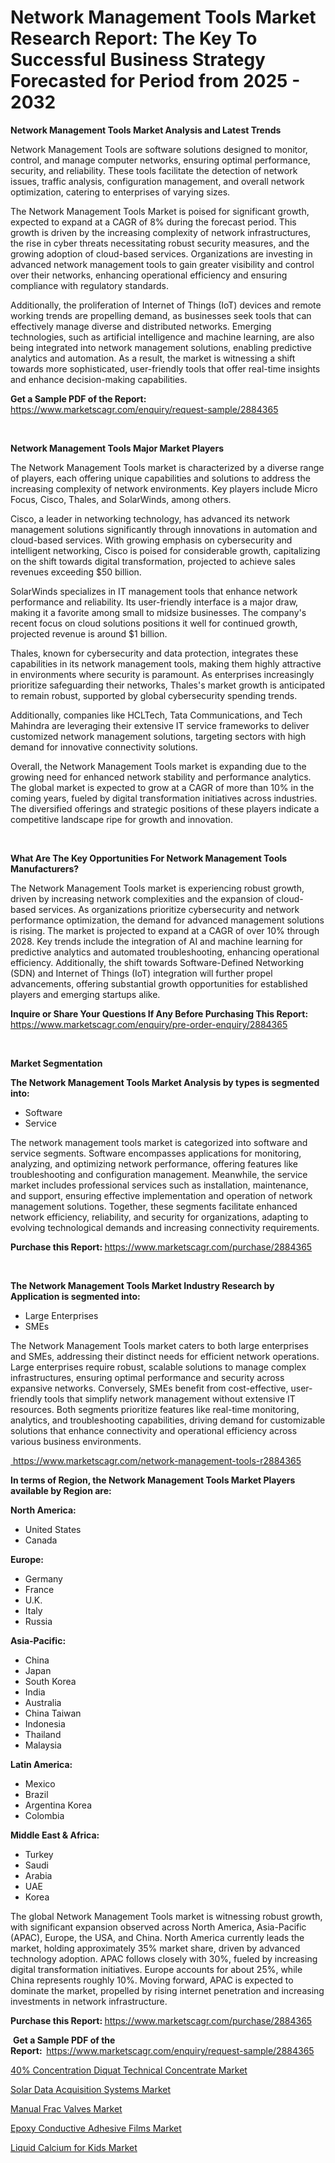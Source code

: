 <p><h1>Network Management Tools Market Research Report: The Key To Successful Business Strategy Forecasted for Period from 2025 - 2032</h1></p><p><strong>Network Management Tools Market Analysis and Latest Trends</strong></p>
<p><p>Network Management Tools are software solutions designed to monitor, control, and manage computer networks, ensuring optimal performance, security, and reliability. These tools facilitate the detection of network issues, traffic analysis, configuration management, and overall network optimization, catering to enterprises of varying sizes.</p><p>The Network Management Tools Market is poised for significant growth, expected to expand at a CAGR of 8% during the forecast period. This growth is driven by the increasing complexity of network infrastructures, the rise in cyber threats necessitating robust security measures, and the growing adoption of cloud-based services. Organizations are investing in advanced network management tools to gain greater visibility and control over their networks, enhancing operational efficiency and ensuring compliance with regulatory standards.</p><p>Additionally, the proliferation of Internet of Things (IoT) devices and remote working trends are propelling demand, as businesses seek tools that can effectively manage diverse and distributed networks. Emerging technologies, such as artificial intelligence and machine learning, are also being integrated into network management solutions, enabling predictive analytics and automation. As a result, the market is witnessing a shift towards more sophisticated, user-friendly tools that offer real-time insights and enhance decision-making capabilities.</p></p>
<p><strong>Get a Sample PDF of the Report:&nbsp;</strong> <a href="https://www.marketscagr.com/enquiry/request-sample/2884365?utm_campaign=2010&utm_medium=2&utm_source=Github&utm_content=ia&utm_term=13032025&utm_id=network-management-tools">https://www.marketscagr.com/enquiry/request-sample/2884365</a></p>
<p>&nbsp;</p>
<p><strong>Network Management Tools Major Market Players</strong></p>
<p><p>The Network Management Tools market is characterized by a diverse range of players, each offering unique capabilities and solutions to address the increasing complexity of network environments. Key players include Micro Focus, Cisco, Thales, and SolarWinds, among others.</p><p>Cisco, a leader in networking technology, has advanced its network management solutions significantly through innovations in automation and cloud-based services. With growing emphasis on cybersecurity and intelligent networking, Cisco is poised for considerable growth, capitalizing on the shift towards digital transformation, projected to achieve sales revenues exceeding $50 billion.</p><p>SolarWinds specializes in IT management tools that enhance network performance and reliability. Its user-friendly interface is a major draw, making it a favorite among small to midsize businesses. The company's recent focus on cloud solutions positions it well for continued growth, projected revenue is around $1 billion.</p><p>Thales, known for cybersecurity and data protection, integrates these capabilities in its network management tools, making them highly attractive in environments where security is paramount. As enterprises increasingly prioritize safeguarding their networks, Thales's market growth is anticipated to remain robust, supported by global cybersecurity spending trends.</p><p>Additionally, companies like HCLTech, Tata Communications, and Tech Mahindra are leveraging their extensive IT service frameworks to deliver customized network management solutions, targeting sectors with high demand for innovative connectivity solutions.</p><p>Overall, the Network Management Tools market is expanding due to the growing need for enhanced network stability and performance analytics. The global market is expected to grow at a CAGR of more than 10% in the coming years, fueled by digital transformation initiatives across industries. The diversified offerings and strategic positions of these players indicate a competitive landscape ripe for growth and innovation.</p></p>
<p>&nbsp;</p>
<p><strong>What Are The Key Opportunities For Network Management Tools Manufacturers?</strong></p>
<p><p>The Network Management Tools market is experiencing robust growth, driven by increasing network complexities and the expansion of cloud-based services. As organizations prioritize cybersecurity and network performance optimization, the demand for advanced management solutions is rising. The market is projected to expand at a CAGR of over 10% through 2028. Key trends include the integration of AI and machine learning for predictive analytics and automated troubleshooting, enhancing operational efficiency. Additionally, the shift towards Software-Defined Networking (SDN) and Internet of Things (IoT) integration will further propel advancements, offering substantial growth opportunities for established players and emerging startups alike.</p></p>
<p><strong>Inquire or Share Your Questions If Any Before Purchasing This Report:</strong> <a href="https://www.marketscagr.com/enquiry/pre-order-enquiry/2884365?utm_campaign=2010&utm_medium=2&utm_source=Github&utm_content=ia&utm_term=13032025&utm_id=network-management-tools">https://www.marketscagr.com/enquiry/pre-order-enquiry/2884365</a></p>
<p>&nbsp;</p>
<p><strong>Market Segmentation</strong></p>
<p><strong>The Network Management Tools Market Analysis by types is segmented into:</strong></p>
<p><ul><li>Software</li><li>Service</li></ul></p>
<p><p>The network management tools market is categorized into software and service segments. Software encompasses applications for monitoring, analyzing, and optimizing network performance, offering features like troubleshooting and configuration management. Meanwhile, the service market includes professional services such as installation, maintenance, and support, ensuring effective implementation and operation of network management solutions. Together, these segments facilitate enhanced network efficiency, reliability, and security for organizations, adapting to evolving technological demands and increasing connectivity requirements.</p></p>
<p><strong>Purchase this Report:&nbsp;</strong><a href="https://www.marketscagr.com/purchase/2884365?utm_campaign=2010&utm_medium=2&utm_source=Github&utm_content=ia&utm_term=13032025&utm_id=network-management-tools">https://www.marketscagr.com/purchase/2884365</a></p>
<p>&nbsp;</p>
<p><strong>The Network Management Tools Market Industry Research by Application is segmented into:</strong></p>
<p><ul><li>Large Enterprises</li><li>SMEs</li></ul></p>
<p><p>The Network Management Tools market caters to both large enterprises and SMEs, addressing their distinct needs for efficient network operations. Large enterprises require robust, scalable solutions to manage complex infrastructures, ensuring optimal performance and security across expansive networks. Conversely, SMEs benefit from cost-effective, user-friendly tools that simplify network management without extensive IT resources. Both segments prioritize features like real-time monitoring, analytics, and troubleshooting capabilities, driving demand for customizable solutions that enhance connectivity and operational efficiency across various business environments.</p></p>
<p><a href="https://www.marketscagr.com/network-management-tools-r2884365?utm_campaign=2010&utm_medium=2&utm_source=Github&utm_content=ia&utm_term=13032025&utm_id=network-management-tools">&nbsp;https://www.marketscagr.com/network-management-tools-r2884365</a></p>
<p><strong>In terms of Region, the Network Management Tools Market Players available by Region are:</strong></p>
<p>
    <p> <strong> North America: </strong>
        <ul>
            <li>United States</li>
            <li>Canada</li>
        </ul>
        </p> 
    <p> <strong> Europe: </strong>
        <ul>
            <li>Germany</li>
            <li>France</li>
            <li>U.K.</li>
            <li>Italy</li>
            <li>Russia</li>
        </ul>
        </p> 
    <p> <strong> Asia-Pacific: </strong>
        <ul>
            <li>China</li>
            <li>Japan</li>
            <li>South Korea</li>
            <li>India</li>
            <li>Australia</li>
            <li>China Taiwan</li>
            <li>Indonesia</li>
            <li>Thailand</li>
            <li>Malaysia</li>
        </ul>
        </p> 
    <p> <strong> Latin America: </strong>
        <ul>
            <li>Mexico</li>
            <li>Brazil</li>
            <li>Argentina Korea</li>
            <li>Colombia</li>
        </ul>
        </p> 
    <p> <strong> Middle East & Africa: </strong>
        <ul>
            <li>Turkey</li>
            <li>Saudi</li>
            <li>Arabia</li>
            <li>UAE</li>
            <li>Korea</li>
        </ul>
    </p>
    </p>
<p><p>The global Network Management Tools market is witnessing robust growth, with significant expansion observed across North America, Asia-Pacific (APAC), Europe, the USA, and China. North America currently leads the market, holding approximately 35% market share, driven by advanced technology adoption. APAC follows closely with 30%, fueled by increasing digital transformation initiatives. Europe accounts for about 25%, while China represents roughly 10%. Moving forward, APAC is expected to dominate the market, propelled by rising internet penetration and increasing investments in network infrastructure.</p></p>
<p><strong>Purchase this Report: </strong><a href="https://www.marketscagr.com/purchase/2884365?utm_campaign=2010&utm_medium=2&utm_source=Github&utm_content=ia&utm_term=13032025&utm_id=network-management-tools">https://www.marketscagr.com/purchase/2884365</a></p>
<p>&nbsp;<strong>Get a Sample PDF of the Report:&nbsp;&nbsp;</strong><a href="https://www.marketscagr.com/enquiry/request-sample/2884365?utm_campaign=2010&utm_medium=2&utm_source=Github&utm_content=ia&utm_term=13032025&utm_id=network-management-tools">https://www.marketscagr.com/enquiry/request-sample/2884365</a></p>
<p><strong></strong></p>
<p><p><a href="https://github.com/mahnoor2003/Market-Research-Report-List-7/blob/main/40-concentration-diquat-technical-concentrate-market.md?utm_campaign=2010&utm_medium=2&utm_source=Github&utm_content=ia&utm_term=13032025&utm_id=network-management-tools">40% Concentration Diquat Technical Concentrate Market</a></p><p><a href="https://github.com/BryceTownsendr/Market-Research-Report-List-7/blob/main/solar-data-acquisition-systems-market.md?utm_campaign=2010&utm_medium=2&utm_source=Github&utm_content=ia&utm_term=13032025&utm_id=network-management-tools">Solar Data Acquisition Systems Market</a></p><p><a href="https://github.com/shapurforouz/Market-Research-Report-List-1/blob/main/manual-frac-valves-market.md?utm_campaign=2010&utm_medium=2&utm_source=Github&utm_content=ia&utm_term=13032025&utm_id=network-management-tools">Manual Frac Valves Market</a></p><p><a href="https://github.com/klinzenisaa/Market-Research-Report-List-1/blob/main/epoxy-conductive-adhesive-films-market.md?utm_campaign=2010&utm_medium=2&utm_source=Github&utm_content=ia&utm_term=13032025&utm_id=network-management-tools">Epoxy Conductive Adhesive Films Market</a></p><p><a href="https://github.com/siriyagayo/Market-Research-Report-List-1/blob/main/liquid-calcium-for-kids-market.md?utm_campaign=2010&utm_medium=2&utm_source=Github&utm_content=ia&utm_term=13032025&utm_id=network-management-tools">Liquid Calcium for Kids Market</a></p></p>